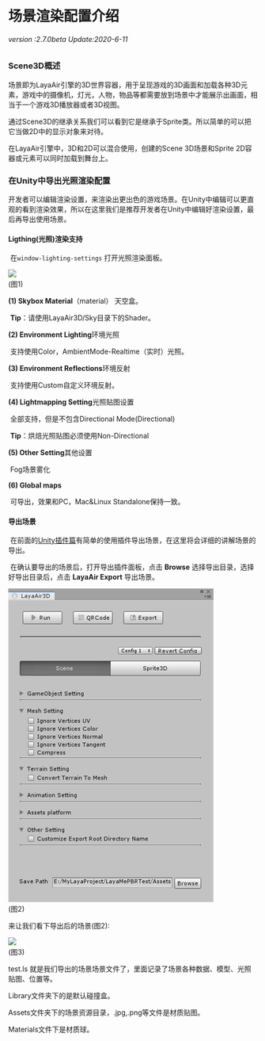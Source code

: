 # 场景渲染配置介绍

###### *version :2.7.0beta   Update:2020-6-11*

### Scene3D概述

​	场景即为LayaAir引擎的3D世界容器，用于呈现游戏的3D画面和加载各种3D元素，游戏中的摄像机，灯光，人物，物品等都需要放到场景中才能展示出画面，相当于一个游戏3D播放器或者3D视图。

通过Scene3D的继承关系我们可以看到它是继承于Sprite类。所以简单的可以把它当做2D中的显示对象来对待。

在LayaAir引擎中，3D和2D可以混合使用，创建的Scene 3D场景和Sprite 2D容器或元素可以同时加载到舞台上。

### 在Unity中导出光照渲染配置

​	开发者可以编辑渲染设置，来渲染出更出色的游戏场景。在Unity中编辑可以更直观的看到渲染效果，所以在这里我们是推荐开发者在Unity中编辑好渲染设置，最后再导出使用场景。

#### Ligthing(光照)渲染支持

​	在`window-lighting-settings` 打开光照渲染面板。

![](img/1.png)<br>(图1)

**(1) Skybox Material**（material） 天空盒。

​	**Tip**：请使用LayaAir3D/Sky目录下的Shader。

**(2) Environment Lighting**环境光照

​	支持使用Color，AmbientMode-Realtime（实时）光照。

**(3) Environment Reflections**环境反射

​	支持使用Custom自定义环境反射。

**(4) Lightmapping Setting**光照贴图设置

​	全部支持，但是不包含Directional Mode(Directional) 

​	**Tip**：烘焙光照贴图必须使用Non-Directional

**(5) Other Setting**其他设置

​	Fog场景雾化

**(6) Global maps**

​	可导出，效果和PC，Mac&Linux Standalone保持一致。

#### 导出场景

​	在前面的[Unity插件篇](地址)有简单的使用插件导出场景，在这里将会详细的讲解场景的导出。

​	在确认要导出的场景后，打开导出插件面板，点击 **Browse** 选择导出目录，选择好导出目录后，点击 **LayaAir Export** 导出场景。

![](img/2.jpg)<br>(图2)

来让我们看下导出后的场景(图2):

![](img/3.png)<br>(图3)

test.ls 就是我们导出的场景场景文件了，里面记录了场景各种数据、模型、光照贴图、位置等。

Library文件夹下的是默认碰撞盒。

Assets文件夹下的场景资源目录，.jpg,.png等文件是材质贴图。

Materials文件下是材质球。


